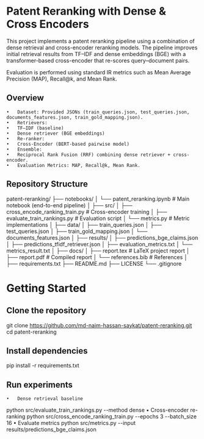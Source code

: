# Patent Reranking with Dense & Cross Encoders
This project implements a patent reranking pipeline using a combination of dense retrieval and cross-encoder reranking models.
The pipeline improves initial retrieval results from TF–IDF and dense embeddings (BGE) with a transformer-based cross-encoder that re-scores query–document pairs.

Evaluation is performed using standard IR metrics such as Mean Average Precision (MAP), Recall@k, and Mean Rank.
## Overview
	•	Dataset: Provided JSONs (train_queries.json, test_queries.json, documents_features.json, train_gold_mapping.json).
	•	Retrievers:
	•	TF–IDF (baseline)
	•	Dense retriever (BGE embeddings)
	•	Re-ranker:
	•	Cross-Encoder (BERT-based pairwise model)
	•	Ensemble:
	•	Reciprocal Rank Fusion (RRF) combining dense retriever + cross-encoder.
	•	Evaluation Metrics: MAP, Recall@k, Mean Rank.
## Repository Structure
patent-reranking/
├── notebooks/
│   └── patent_reranking.ipynb         # Main notebook (end-to-end pipeline)
│
├── src/
│   ├── cross_encode_ranking_train.py  # Cross-encoder training
│   ├── evaluate_train_rankings.py     # Evaluation script
│   └── metrics.py                     # Metric implementations
│
├── data/
│   ├── train_queries.json
│   ├── test_queries.json
│   ├── train_gold_mapping.json
│   └── documents_features.json
│
├── results/
│   ├── predictions_bge_claims.json
│   ├── predictions_tfidf_retriever.json
│   ├── evaluation_metrics.txt
│   └── metrics_result.txt
│
├── docs/
│   ├── report.tex        # LaTeX project report
│   ├── report.pdf        # Compiled report
│   └── references.bib    # References
│
├── requirements.txt
├── README.md
├── LICENSE
└── .gitignore
# Getting Started
## Clone the repository
git clone https://github.com/md-naim-hassan-saykat/patent-reranking.git
cd patent-reranking
## Install dependencies
pip install -r requirements.txt
## Run experiments
	•	Dense retrieval baseline
python src/evaluate_train_rankings.py --method dense
 	•	Cross-encoder re-ranking
python src/cross_encode_ranking_train.py --epochs 3 --batch_size 16
  	•	Evaluate metrics
python src/metrics.py --input results/predictions_bge_claims.json
